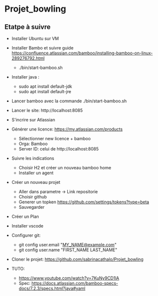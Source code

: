 # Projet_bowling
## Etatpe à suivre
- Installer Ubuntu sur VM

- Installer Bambo et suivre guide https://confluence.atlassian.com/bamboo/installing-bamboo-on-linux-289276792.html
    - ./bin/start-bamboo.sh

- Installer java :
    - sudo apt install default-jdk
    - sudo apt install default-jre

- Lancer bamboo avec la commande ./bin/start-bamboo.sh

- Lancer le site: http://localhost:8085

- S'incrire sur Atlassian

- Générer une licence: https://my.atlassian.com/products
    - Sélectionner new licence + bamboo
    - Orga: Bamboo
    - Server ID: celui de http://localhost:8085
    
 - Suivre les indications
    - Choisir H2 et créer un nouveau bamboo home
    - Installer un agent
   
 - Créer un nouveau projet
    - Aller dans parametre -> Link repositorie
    - Choisir github
    - Generer un topken https://github.com/settings/tokens?type=beta
    - Sauvegarder
    
  - Créer un Plan

- Installer vscode

- Configurer git:
    - git config user.email "MY_NAME@example.com"
    - git config user.name "FIRST_NAME LAST_NAME"

- Cloner le projet: https://github.com/sabrinacathalo/Projet_bowling

- TUTO: 
    - https://www.youtube.com/watch?v=7KuNy9CD1lA
    - Spec: https://docs.atlassian.com/bamboo-specs-docs/7.2.3/specs.html?java#yaml
